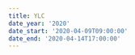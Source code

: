 ```yaml
---
title: YLC
date_year: '2020'
date_start: '2020-04-09T09:00:00'
date_end: '2020-04-14T17:00:00'
---
```


